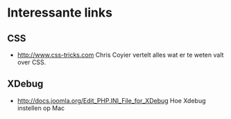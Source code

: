 # Interessante links

## CSS

- http://www.css-tricks.com Chris Coyier vertelt alles wat er te weten valt over CSS.

## XDebug
- http://docs.joomla.org/Edit_PHP.INI_File_for_XDebug Hoe Xdebug instellen op Mac

